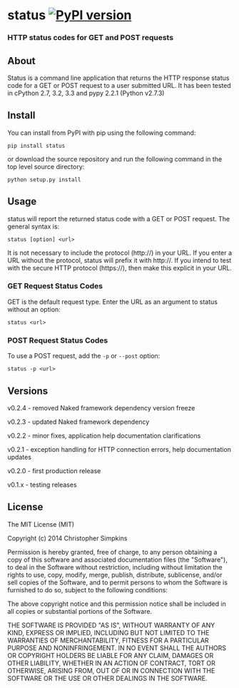 # status [![PyPI version](https://badge.fury.io/py/status.png)](https://pypi.python.org/pypi/status)


### HTTP status codes for GET and POST requests

## About
Status is a command line application that returns the HTTP response status code for a GET or POST request to a user submitted URL.  It has been tested in cPython 2.7, 3.2, 3.3 and pypy 2.2.1 (Python v2.7.3)

## Install

You can install from PyPI with pip using the following command:

```
pip install status
```

or download the source repository and run the following command in the top level source directory:

```
python setup.py install
```

## Usage

status will report the returned status code with a GET or POST request.  The general syntax is:

```
status [option] <url>
```

It is not necessary to include the protocol (http://) in your URL.  If you enter a URL without the protocol, status will prefix it with http://.  If you intend to test with the secure HTTP protocol (https://), then make this explicit in your URL.

### GET Request Status Codes

GET is the default request type. Enter the URL as an argument to status without an option:

```
status <url>
```


### POST Request Status Codes

To use a POST request, add the `-p` or `--post` option:

```
status -p <url>
```

## Versions

v0.2.4 - removed Naked framework dependency version freeze

v0.2.3 - updated Naked framework dependency

v0.2.2 - minor fixes, application help documentation clarifications

v0.2.1 - exception handling for HTTP connection errors, help documentation updates

v0.2.0 - first production release

v0.1.x - testing releases

## License

The MIT License (MIT)

Copyright (c) 2014 Christopher Simpkins

Permission is hereby granted, free of charge, to any person obtaining a copy of
this software and associated documentation files (the "Software"), to deal in
the Software without restriction, including without limitation the rights to
use, copy, modify, merge, publish, distribute, sublicense, and/or sell copies of
the Software, and to permit persons to whom the Software is furnished to do so,
subject to the following conditions:

The above copyright notice and this permission notice shall be included in all
copies or substantial portions of the Software.

THE SOFTWARE IS PROVIDED "AS IS", WITHOUT WARRANTY OF ANY KIND, EXPRESS OR
IMPLIED, INCLUDING BUT NOT LIMITED TO THE WARRANTIES OF MERCHANTABILITY, FITNESS
FOR A PARTICULAR PURPOSE AND NONINFRINGEMENT. IN NO EVENT SHALL THE AUTHORS OR
COPYRIGHT HOLDERS BE LIABLE FOR ANY CLAIM, DAMAGES OR OTHER LIABILITY, WHETHER
IN AN ACTION OF CONTRACT, TORT OR OTHERWISE, ARISING FROM, OUT OF OR IN
CONNECTION WITH THE SOFTWARE OR THE USE OR OTHER DEALINGS IN THE SOFTWARE.
